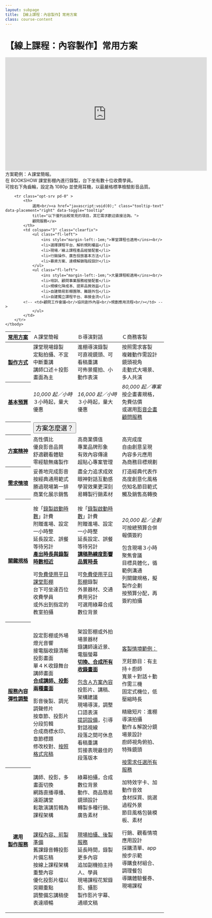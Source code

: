 ```yaml
---
layout: subpage
title: 【線上課程：內容製作】常用方案
class: course-content
---
```


# 【線上課程：內容製作】常用方案


<p class="video-iframe"><iframe width="640" height="360" src="https://www.youtube.com/embed/GsScs1ozOWg?rel=0&amp;showinfo=0" frameborder="0" 
	allow="autoplay; encrypted-media" allowfullscreen></iframe>
	方案範例：Ａ課堂簡報。<br/>
	在 BOOKSHOW 課堂影棚內進行錄製，台下坐有數十位收費學員。<br/>
	可按右下角齒輪，設定為 1080p 並使用耳機，以最嚴格標準檢驗影音品質。</p>


<table class="table table-bordered plan-features">
	<colgroup>
		<col span="1" width="16%">
		<col span="1" width="28%" class="bg-light-green">
		<col span="1" width="28%" class="bg-light-yellow">
		<col span="1" width="28%" class="bg-light-red">
	</colgroup>
	<thead>
		<tr class="plans">
			<th>
				<a href="javascript:void(0);" class="tooltip-text" data-placement="right" data-toggle="tooltip" 
				title="可按需求客製，先選擇初步方案，再向上增加預算與服務。">
				常用方案</a>
			</th>
			<td class="bg-green"	><span class="tx-lg">Ａ課堂簡報</span></td>
			<td class="bg-yellow"	><span class="tx-lg">Ｂ導演對話</span></td>
			<td class="bg-red"		><span class="tx-lg">Ｃ商務客製</span></td>
		</tr>
	</thead>
	<tbody>
		<tr class="produce">
			<th>
				<a href="javascript:void(0);" class="tooltip-text" data-placement="right" data-toggle="tooltip" 
				title="方案中的最重要產出目標，您將會收到相關的完稿檔案。">
				製作方式</a>
			</th>
			<td><span class="tx-md">課堂現場錄製</span><br/>定點拍攝、不宜中斷重講<br/>講師口述＋投影畫面為主<br/></td>
			<td><span class="tx-md">進棚導演錄製</span><br/>可直視鏡頭、可看稿重講<br/>可佈景擺拍、小動作表演<br/></td>
			<td><span class="tx-md">按照需求客製</span><br/>複雜動作需設計鏡頭視角<br/>走動式大場景、多人共演<br/></td>
		</tr>
		<tr class="prices">
			<th>
				<a href="javascript:void(0);" class="tooltip-text" data-placement="right" data-toggle="tooltip" 
				title="以 1,000 元為單位設定預算，將用於提昇規格品質數量、追加選用服務、應變修改彈性。">
				基本預算</a>
			</th>
			<td><em><span class="tx-lg">10,000</span> 起／小時</em><br/>３小時起，量大優惠</td>
			<td><em><span class="tx-lg">16,000</span> 起／小時</em><br/>３小時起，量大優惠</td>
			<td><em><span class="tx-lg">80,000</span> 起／專案</em><br/>按企畫書規格，免費估價<br/>或選用<ins>影音企畫顧問服務</ins></td>
		</tr>
		<tr class="plan-choice hidden pd-x-12">
			<th></th>
			<td colspan="3" class="bg-light-yellow">
				<button class="btn btn-info btn-block" type="submit" style="font:20px bold;" onclick="$('.plan-choice').toggleClass('hidden');">方案怎麼選？</button>
			</td>
		</tr>
		<tr class="spirit plan-choice tb-md">
			<th>
				<a href="javascript:void(0);" class="tooltip-text" data-placement="right" data-toggle="tooltip" 
				title="我們在各階方案中，設定不同製作目標，積極為您以及觀眾，創造以下主要價值。">
				方案精神</a>
			</th>
			<td class="bg-green"	>高性價比<br  />優良影音品質<br/>舒適觀看體驗<br/>零經驗無痛製作<br/></td>
			<td class="bg-yellow"	>高商業價值<br/>專業品牌形象<br/>有效內容傳達<br/>超貼心專案管理<br/></td>
			<td class="bg-red"		>高完成度<br  />自由創意呈現<br/>內容多元應用<br/>為商務目標規劃<br/></td>
		</tr>
		<tr class="scenario plan-choice tb-md">
			<th>
				<a href="javascript:void(0);" class="tooltip-text" data-placement="right" data-toggle="tooltip" 
				title="考慮您的需求情境，如果大致符合「其中任何一項」描述，該方案很可能就是您的最佳選擇。">
				需求情境</a>
			</th>
			<td class="bg-green"	>妥善地完成影音<br/>按經典通用範式<br/>勝過現場第一排<br/>商業化展示銷售<br/></td>
			<td class="bg-yellow"	>盡全力追求成效<br/>眼神對話互動感<br/>學習效果更深刻<br/>易轉製行銷素材<br/></td>
			<td class="bg-red"		>打造經典代表作<br/>高度創意化風格<br/>仿知名節目範式<br/>觸及銷售高轉換<br/></td>
		</tr>
		<tr class="key-features pd-0">
			<th>
				<a href="javascript:void(0);" class="tooltip-text" data-placement="right" data-toggle="tooltip" 
				title="基本預算即可使用所有規格項目，BOOKSHOW 會視總預算與專案需求，彈性調整規格品質或數量。">
				關鍵規格</a>
			</th>
			<td>
				<p>
					按「<ins>錄製啟動時數</ins>」計費<br/>
					附贈進場、設定一小時整<br/>
					延長設定、誤餐等待另計<br/>
					<ins><strong>產出時長與錄製時數相近</strong></ins></p>
				<p>
					可<ins>免費使用平日課堂影棚</ins><br/>
					台下可坐達百位收費學員<br/>
					或外出到指定的教室拍攝<br/>
				</p>
			</td>
			<td>
				<p>
					按「<ins>錄製啟動時數</ins>」計費<br/>
					附贈進場、設定一小時整<br/>
					延長設定、誤餐等待另計<br/>
					<ins><strong>講稿熟練度影響品質時長</strong></ins></p>
				<p>
					可<ins>免費使用平日影棚</ins>錄製<br/>
					外景器材、交通費用另計<br/>
					可選用綠幕合成數位背景<br/>
				</p>
			</td>
			<td>
				<p>
					<!-- 按「<ins>專案客製報價</ins>」計費<br/> -->
				</p>
				<p>
					<em><span class="tx-lg">20,000</span> 起／企劃</em><br/>
					可按總預算合併報價簽約<br/>
				</p>
				<p>
					包含現場３小時聚焦會議<br/>
					目標具體化，循範例溝通<br/>
					列關鍵規格，擬製作企劃<br/>
					按預算分配，再簽約拍攝<br/>
				</p>
			</td>
		</tr>
		<tr class="features pd-0">
			<th>
				<a href="javascript:void(0);" class="tooltip-text" data-placement="right" data-toggle="tooltip" 
				title="基本預算即可使用以下服務內容，BOOKSHOW 會視總預算與專案特性，彈性調整規格、品質、數量。">
				服務內容</a><br/>
				<a href="javascript:void(0);" class="tooltip-text" data-placement="right" data-toggle="tooltip" 
				title="您可以提出「比較重視、可以節省」的項目，讓預算更準確分配到刀口上。">
				彈性調整</a>
			</th>
			<td>
				<p>
					設定影棚或外場燈光音響<br/>
					接電腦收錄清晰投影畫面<br/>
					單４Ｋ收錄舞台講師畫面<br/>
					<ins><strong>合成講師、投影兩種畫面</strong></ins><br/>
				</p>
				<p>
					影音後製、調光調聲修片<br/>
					按章節、投影片分段剪輯<br/>
					合成商標水印、章節標題<br/>
					修改校對、<a href="#" class="tooltip-text" data-placement="right" data-toggle="tooltip" 
					title="預設通用影片格式：*.mp4 / Full HD 1920x1080p H.264 AVC / 2ch 48kHz 16-bit aac">按照格式完稿</a>
				</p>
			</td>
			<td>
				<p>
					架設影棚或外拍場景器材<br/>
					錄講師遠近景、電腦螢幕<br/>
					<ins><strong>切換、合成所有收錄畫面</strong></ins><br/>
				</p>
				<p>
					<ins>包含Ａ方案內容</ins><br/>
					投影片、講稿、架構建議<br/>
					現場導演，調整口語表演<br/>
					<a href="#" class="tooltip-text" data-placement="right" data-toggle="tooltip" 
					title="配合講者習慣、呈現風格，再選擇使用提詞機、採訪機、側螢幕…等輔助設備">提詞設備</a>，引導對話視線<br/>
					段落之間可休息看稿重講<br/>
					剪接表現最佳的段落版本<br/>
				</p>
			</td>
			<td rowspan="3">
				<p>
					<ins>客製情境範例：</ins><br/>
				</p>
				<p>
					烹飪節目：有主持＋廚師<br/>
					寬景＋對話＋動作需三機<br/>
					固定式機位，低壓縮時長<br/>
				</p>
				<p>
					精緻短片：進棚導演拍攝<br/>
					動作＆解說分鏡場景設計<br/>
					廚師視角俯拍、特殊鏡頭<br/>
				</p>
				<p>
					<ins>按需求任選所有服務</ins><br/>
				</p>
				<p>
					加特效字卡、加動作音效<br/>
					食材採買、挑選過程外景<br/>
					節目風格包裝模板、素材<br/>
				</p>
				<p>
					行銷、觀看情境應用設計<br/>
					採購清單、app 按步示範<br/>
					導購食材組合、調理餐包<br/>
					導購體驗餐券、現場課程<br/>
				</p>
			</td>
		</tr>
		<tr class="opt-srv pd-0" >
			<th rowspan="2">
				選用<br/><a href="javascript:void(0);" class="tooltip-text" data-placement="right" data-toggle="tooltip" 
				title="以下僅列出較常見的項目，其它需求歡迎直接洽詢。">
				製作服務</a>
			</th>
			<td>
				<p>
					講師、投影，多畫面切換<br/>
					網路直播導播、遠距講堂<br/>
					鬆散演講剪輯為課程架構<br/><!-- 重點投影片轉製特效字卡<br/> -->
				</p>
			</td>
			<td>
				<p>
					綠幕拍攝，合成數位背景<br/>
					動作、商品簡易鏡頭設計<br/>
					轉製多種行銷、廣告素材<br/>
				</p>
				<p>
				</p>
			</td>
		</tr>
		<tr class="opt-srv pd-0" >
			<td style="border-right:0px;">
				<p>
					<ins>課程內容、前製準備</ins><br/>
					舊課錄音轉投影片備忘稿<br/>
					按線上課程架構重整內容<br/>
					優化投影片檔以突顯重點<br/>
					調整備忘講稿使表達順暢<br/>
				</p>
			</td>
			<td style="border-left:0px;">
				<p>
					<ins>現場拍攝、後製服務</ins><br/>
					延長時間，錄製更多內容<br/>
					追加副機拍主持人、學員<br/>
					現場課程花絮錄影、攝影<br/>
					製作影片字幕、通順文稿<br/>
				</p>
			</td>
		</tr>

<!--
		<tr class="sm">
			<th><a href="#" class="tooltip-text" data-placement="right" data-toggle="tooltip" title="工具提示文字">
				製作流程</a>
			</th>
			<td><a href="#">Ａ方案製作流程</a></td>	
			<td><a href="#">Ｂ方案製作流程</a></td>	
			<td><a href="#">Ｃ方案製作流程</a></td>	
		</tr>
-->
		<tr class="opt-srv pd-0" >
			<th>
				選用<br/><a href="javascript:void(0);" class="tooltip-text" data-placement="right" data-toggle="tooltip" 
				title="以下僅列出較常見的項目，其它需求歡迎直接洽詢。">
				顧問服務</a>
			</th>
			<td colspan="3" class="clearfix">
				<ul class="fl-left">
					<ins style="margin-left:-1em;">單堂課程也適用</ins><br/>
					<li>選擇課程平台、解析規則權益</li>
					<li>現場／線上課程產品經營配套</li>
					<li>行銷操作、廣告投放基本方法</li>
					<li>募資方案、達標解鎖階段設計</li>
				</ul>
				<ul class="fl-left">
					<ins style="margin-left:-1em;">大量課程較適用</ins><br/>
					<li>培訓、顧問事業服務經營配套</li>
					<li>規模化降成本、提昇品質效益</li>
					<li>自建簡易影棚團隊、難題外包</li>
					<li>自建獨立課程平台、串接金流</li>
			<!-- <td>顧問工作會議<br/>協同創作內容<br/>規劃應用流程<br/></td> -->
				</ul>
			</td>	
		</tr>
	</tbody>
</table>


<script>
$(function () {
  $('[data-toggle="tooltip"]').tooltip()
});

$('.plan-choice').toggleClass('hidden');
</script>



<!--

### 這是 h3

<p class="video-iframe"><iframe width="640" height="360" src="https://www.youtube.com/embed/9iYhUHf3a3w?rel=0&amp;showinfo=0" frameborder="0" allow="autoplay; encrypted-media" allowfullscreen></iframe>方案範例：課程介紹影片、課程封面視覺、外購影音素材<br/>可按右下角齒輪，設定為 1080p 並使用耳機，以最嚴格標準檢驗影音品質</p>

#### 這是 h4

內文就這麼大

-	一二三四 
-	一二三四 
-	{:.multiline}
	**第一行要粗體**  
	第二行普通文字
-	三二三四
-	四二三四
-	 {:.multiline}  
	**五二三四**  
	六二三四  

七[連結][]四
八[再連](http://bookshow.tw/2)四

[連結]: http://bookshow.tw/1



*一星斜體 em*  
**二星粗體 strong**  
***三星粗斜體 strong em***

-->
